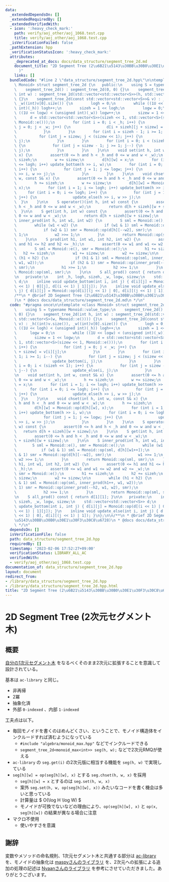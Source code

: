 ```yaml
---
data:
  _extendedDependsOn: []
  _extendedRequiredBy: []
  _extendedVerifiedWith:
  - icon: ':heavy_check_mark:'
    path: verify/aoj_other/aoj_1068.test.cpp
    title: verify/aoj_other/aoj_1068.test.cpp
  _isVerificationFailed: false
  _pathExtension: hpp
  _verificationStatusIcon: ':heavy_check_mark:'
  attributes:
    _deprecated_at_docs: docs/data_structure/segment_tree_2d.md
    document_title: "2D Segment Tree (2\u6B21\u5143\u30BB\u30B0\u30E1\u30F3\u30C8\u6728\
      )"
    links: []
  bundledCode: "#line 2 \"data_structure/segment_tree_2d.hpp\"\n\ntemplate <class\
    \ Monoid> struct segment_tree_2d {\n   public:\n    using S = typename Monoid::value_type;\n\
    \    segment_tree_2d() : segment_tree_2d(0, 0) {}\n    segment_tree_2d(int h,\
    \ int w) : segment_tree_2d(std::vector<std::vector<S>>(h, std::vector<S>(w, Monoid::e())))\
    \ {}\n    segment_tree_2d(const std::vector<std::vector<S>>& v) : _h((int)v.size()),\
    \ _w((int)v[0].size()) {\n        logh = 0;\n        while ((1U << logh) < (unsigned\
    \ int)(_h)) logh++;\n        sizeh = 1 << logh;\n        logw = 0;\n        while\
    \ ((1U << logw) < (unsigned int)(_w)) logw++;\n        sizew = 1 << logw;\n  \
    \      d = std::vector<std::vector<S>>(sizeh << 1, std::vector<S>(sizew << 1,\
    \ Monoid::e()));\n        for (int i = 0; i < _h; i++) {\n            for (int\
    \ j = 0; j < _w; j++) {\n                d[i + sizeh][j + sizew] = v[i][j];\n\
    \            }\n        }\n        for (int i = sizeh - 1; i >= 1; i--) {\n  \
    \          for (int j = sizew; j < (sizew << 1); j++) {\n                update_bottom(i,\
    \ j);\n            }\n        }\n        for (int i = 0; i < (sizeh << 1); i++)\
    \ {\n            for (int j = sizew - 1; j >= 1; j--) {\n                update_else(i,\
    \ j);\n            }\n        }\n    }\n\n    void set(int h, int w, const S&\
    \ x) {\n        assert(0 <= h and h < _h and 0 <= w and w < _w);\n        h +=\
    \ sizeh;\n        w += sizew;\n        d[h][w] = x;\n        for (int i = 1; i\
    \ <= logh; i++) update_bottom(h >> i, w);\n        for (int i = 0; i <= logh;\
    \ i++) {\n            for (int j = 1; j <= logw; j++) {\n                update_else(h\
    \ >> i, w >> j);\n            }\n        }\n    }\n\n    void chset(int h, int\
    \ w, const S& x) {\n        assert(0 <= h and h < _h and 0 <= w and w < _w);\n\
    \        h += sizeh;\n        w += sizew;\n        d[h][w] = Monoid::op(d[h][w],\
    \ x);\n        for (int i = 1; i <= logh; i++) update_bottom(h >> i, w);\n   \
    \     for (int i = 0; i <= logh; i++) {\n            for (int j = 1; j <= logw;\
    \ j++) {\n                update_else(h >> i, w >> j);\n            }\n      \
    \  }\n    }\n\n    S operator()(int h, int w) const {\n        assert(0 <= h and\
    \ h < _h and 0 <= w and w < _w);\n        return d[h + sizeh][w + sizew];\n  \
    \  }\n\n    S get(int h, int w) const {\n        assert(0 <= h and h < _h and\
    \ 0 <= w and w < _w);\n        return d[h + sizeh][w + sizew];\n    }\n\n    S\
    \ inner_prod(int h, int w1, int w2) {\n        S sml = Monoid::e(), smr = Monoid::e();\n\
    \        while (w1 < w2) {\n            if (w1 & 1) sml = Monoid::op(sml, d[h][w1++]);\n\
    \            if (w2 & 1) smr = Monoid::op(d[h][--w2], smr);\n            w1 >>=\
    \ 1;\n            w2 >>= 1;\n        }\n        return Monoid::op(sml, smr);\n\
    \    }\n\n    S prod(int h1, int w1, int h2, int w2) {\n        assert(0 <= h1\
    \ and h1 <= h2 and h2 <= _h);\n        assert(0 <= w1 and w1 <= w2 and w2 <= _w);\n\
    \        S sml = Monoid::e(), smr = Monoid::e();\n        h1 += sizeh;\n     \
    \   h2 += sizeh;\n        w1 += sizew;\n        w2 += sizew;\n\n        while\
    \ (h1 < h2) {\n            if (h1 & 1) sml = Monoid::op(sml, inner_prod(h1++,\
    \ w1, w2));\n            if (h2 & 1) smr = Monoid::op(inner_prod(--h2, w1, w2),\
    \ smr);\n            h1 >>= 1;\n            h2 >>= 1;\n        }\n        return\
    \ Monoid::op(sml, smr);\n    }\n\n    S all_prod() const { return d[1][1]; }\n\
    \n   private:\n    int _h, logh, sizeh, _w, logw, sizew;\n    std::vector<std::vector<S>>\
    \ d;\n    inline void update_bottom(int i, int j) { d[i][j] = Monoid::op(d[(i\
    \ << 1) | 0][j], d[(i << 1) | 1][j]); }\n    inline void update_else(int i, int\
    \ j) { d[i][j] = Monoid::op(d[i][(j << 1) | 0], d[i][(j << 1) | 1]); }\n};\n\n\
    /**\n * @brief 2D Segment Tree (2\u6B21\u5143\u30BB\u30B0\u30E1\u30F3\u30C8\u6728\
    )\n * @docs docs/data_structure/segment_tree_2d.md\n */\n"
  code: "#pragma once\n\ntemplate <class Monoid> struct segment_tree_2d {\n   public:\n\
    \    using S = typename Monoid::value_type;\n    segment_tree_2d() : segment_tree_2d(0,\
    \ 0) {}\n    segment_tree_2d(int h, int w) : segment_tree_2d(std::vector<std::vector<S>>(h,\
    \ std::vector<S>(w, Monoid::e()))) {}\n    segment_tree_2d(const std::vector<std::vector<S>>&\
    \ v) : _h((int)v.size()), _w((int)v[0].size()) {\n        logh = 0;\n        while\
    \ ((1U << logh) < (unsigned int)(_h)) logh++;\n        sizeh = 1 << logh;\n  \
    \      logw = 0;\n        while ((1U << logw) < (unsigned int)(_w)) logw++;\n\
    \        sizew = 1 << logw;\n        d = std::vector<std::vector<S>>(sizeh <<\
    \ 1, std::vector<S>(sizew << 1, Monoid::e()));\n        for (int i = 0; i < _h;\
    \ i++) {\n            for (int j = 0; j < _w; j++) {\n                d[i + sizeh][j\
    \ + sizew] = v[i][j];\n            }\n        }\n        for (int i = sizeh -\
    \ 1; i >= 1; i--) {\n            for (int j = sizew; j < (sizew << 1); j++) {\n\
    \                update_bottom(i, j);\n            }\n        }\n        for (int\
    \ i = 0; i < (sizeh << 1); i++) {\n            for (int j = sizew - 1; j >= 1;\
    \ j--) {\n                update_else(i, j);\n            }\n        }\n    }\n\
    \n    void set(int h, int w, const S& x) {\n        assert(0 <= h and h < _h and\
    \ 0 <= w and w < _w);\n        h += sizeh;\n        w += sizew;\n        d[h][w]\
    \ = x;\n        for (int i = 1; i <= logh; i++) update_bottom(h >> i, w);\n  \
    \      for (int i = 0; i <= logh; i++) {\n            for (int j = 1; j <= logw;\
    \ j++) {\n                update_else(h >> i, w >> j);\n            }\n      \
    \  }\n    }\n\n    void chset(int h, int w, const S& x) {\n        assert(0 <=\
    \ h and h < _h and 0 <= w and w < _w);\n        h += sizeh;\n        w += sizew;\n\
    \        d[h][w] = Monoid::op(d[h][w], x);\n        for (int i = 1; i <= logh;\
    \ i++) update_bottom(h >> i, w);\n        for (int i = 0; i <= logh; i++) {\n\
    \            for (int j = 1; j <= logw; j++) {\n                update_else(h\
    \ >> i, w >> j);\n            }\n        }\n    }\n\n    S operator()(int h, int\
    \ w) const {\n        assert(0 <= h and h < _h and 0 <= w and w < _w);\n     \
    \   return d[h + sizeh][w + sizew];\n    }\n\n    S get(int h, int w) const {\n\
    \        assert(0 <= h and h < _h and 0 <= w and w < _w);\n        return d[h\
    \ + sizeh][w + sizew];\n    }\n\n    S inner_prod(int h, int w1, int w2) {\n \
    \       S sml = Monoid::e(), smr = Monoid::e();\n        while (w1 < w2) {\n \
    \           if (w1 & 1) sml = Monoid::op(sml, d[h][w1++]);\n            if (w2\
    \ & 1) smr = Monoid::op(d[h][--w2], smr);\n            w1 >>= 1;\n           \
    \ w2 >>= 1;\n        }\n        return Monoid::op(sml, smr);\n    }\n\n    S prod(int\
    \ h1, int w1, int h2, int w2) {\n        assert(0 <= h1 and h1 <= h2 and h2 <=\
    \ _h);\n        assert(0 <= w1 and w1 <= w2 and w2 <= _w);\n        S sml = Monoid::e(),\
    \ smr = Monoid::e();\n        h1 += sizeh;\n        h2 += sizeh;\n        w1 +=\
    \ sizew;\n        w2 += sizew;\n\n        while (h1 < h2) {\n            if (h1\
    \ & 1) sml = Monoid::op(sml, inner_prod(h1++, w1, w2));\n            if (h2 &\
    \ 1) smr = Monoid::op(inner_prod(--h2, w1, w2), smr);\n            h1 >>= 1;\n\
    \            h2 >>= 1;\n        }\n        return Monoid::op(sml, smr);\n    }\n\
    \n    S all_prod() const { return d[1][1]; }\n\n   private:\n    int _h, logh,\
    \ sizeh, _w, logw, sizew;\n    std::vector<std::vector<S>> d;\n    inline void\
    \ update_bottom(int i, int j) { d[i][j] = Monoid::op(d[(i << 1) | 0][j], d[(i\
    \ << 1) | 1][j]); }\n    inline void update_else(int i, int j) { d[i][j] = Monoid::op(d[i][(j\
    \ << 1) | 0], d[i][(j << 1) | 1]); }\n};\n\n/**\n * @brief 2D Segment Tree (2\u6B21\
    \u5143\u30BB\u30B0\u30E1\u30F3\u30C8\u6728)\n * @docs docs/data_structure/segment_tree_2d.md\n\
    \ */\n"
  dependsOn: []
  isVerificationFile: false
  path: data_structure/segment_tree_2d.hpp
  requiredBy: []
  timestamp: '2023-02-06 17:52:27+09:00'
  verificationStatus: LIBRARY_ALL_AC
  verifiedWith:
  - verify/aoj_other/aoj_1068.test.cpp
documentation_of: data_structure/segment_tree_2d.hpp
layout: document
redirect_from:
- /library/data_structure/segment_tree_2d.hpp
- /library/data_structure/segment_tree_2d.hpp.html
title: "2D Segment Tree (2\u6B21\u5143\u30BB\u30B0\u30E1\u30F3\u30C8\u6728)"
---
```

# 2D Segment Tree (2次元セグメント木)

## 概要

[自分の1次元セグメント木](https://ruthen71.github.io/rcpl/src/data_structure/segment_tree.hpp) をなるべくそのまま2次元に拡張することを意識して設計されている。


基本は `ac-library` と同じ。

- 非再帰
- 2冪
- 抽象化済
- 外部 `0-indexed` 、内部 `1-indexed`

工夫点は以下。

- 毎回モノイドを書くのはめんどくさい、ということで、モノイド構造体をインクルードすれば済むようになっている
    - `#include "algebra/monoid_max.hpp"` などでインクルードできる
    - `segment_tree_2d<monoid_max<int>> seg(h, w);` などで2次元RMQが使える
- `ac-library` の `seg.get(i)` の2次元版に相当する機能を `seg(h, w)` で実現している
- `seg[h][w] = op(seg[h][w], x)` とする `seg.chset(h, w, x)` を採用
    - `seg[h][w] = x` とするのは `seg.set(h, w, x)`
    - 案外 `seg.set(h, w, op(seg[h][w], x))` みたいなコードを書く機会は多いと思っている
    - 計算量は $ O(\log H \log W) $
    - モノイドが可換でないなどの理由により、`op(seg[h][w], x)` と `op(x, seg[h][w])` の結果が異なる場合に注意
- マクロ不使用
    - 使いやすさを意識

## 謝辞

変数やメソッドの命名規則、1次元セグメント木と共通する部分は [ac-library](https://github.com/atcoder/ac-library/blob/master/atcoder/segtree.hpp) を、モノイドの抽象化は [maspyさんのライブラリ](https://github.com/maspypy/library/blob/main/ds/segtree.hpp) を、2次元への拡張による追加の処理の記述は [Nyaanさんのライブラリ](https://github.com/NyaanNyaan/library/blob/master/data-structure-2d/2d-segment-tree.hpp) を参考にさせていただきました。ありがとうございます。
